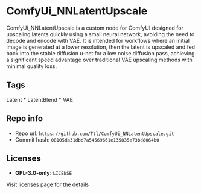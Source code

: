 # ComfyUi_NNLatentUpscale
ComfyUi_NNLatentUpscale is a custom node for ComfyUI designed for upscaling latents quickly using a small neural network, avoiding the need to decode and encode with VAE. It is intended for workflows where an initial image is generated at a lower resolution, then the latent is upscaled and fed back into the stable diffusion u-net for a low noise diffusion pass, achieving a significant speed advantage over traditional VAE upscaling methods with minimal quality loss.

## Tags
Latent * LatentBlend * VAE

## Repo info
- Repo url: `https://github.com/Ttl/ComfyUi_NNLatentUpscale.git`
- Commit hash: `08105da31dbd7a54569661e135835e73bd8064b0`

## Licenses
- **GPL-3.0-only**: `LICENSE`

Visit [licenses page](licenses.md) for the details
